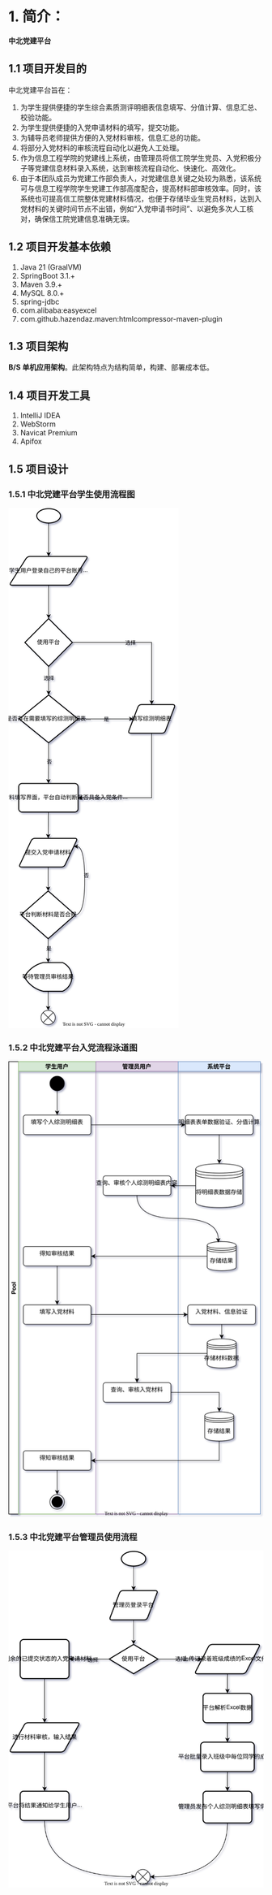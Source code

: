 # 1. 简介：

**中北党建平台**

## 1.1 项目开发目的

中北党建平台旨在：

1. 为学生提供便捷的学生综合素质测评明细表信息填写、分值计算、信息汇总、校验功能。
2. 为学生提供便捷的入党申请材料的填写，提交功能。
3. 为辅导员老师提供方便的入党材料审核，信息汇总的功能。
4. 将部分入党材料的审核流程自动化以避免人工处理。
5. 作为信息工程学院的党建线上系统，由管理员将信工院学生党员、入党积极分子等党建信息材料录入系统，达到审核流程自动化、快速化、高效化。
6. 由于本团队成员为党建工作部负责人，对党建信息关键之处较为熟悉，该系统可与信息工程学院学生党建工作部高度配合，提高材料部审核效率。同时，该系统也可提高信工院整体党建材料情况，也便于存储毕业生党员材料，达到入党材料的关键时间节点不出错，例如“入党申请书时间”、以避免多次人工核对，确保信工院党建信息准确无误。

## 1.2 项目开发基本依赖

1. Java 21 (GraalVM)
2. SpringBoot 3.1.+
3. Maven 3.9.+
4. MySQL 8.0.+
5. spring-jdbc
6. com.alibaba:easyexcel
7. com.github.hazendaz.maven:htmlcompressor-maven-plugin

## 1.3 项目架构

**B/S 单机应用架构**。此架构特点为结构简单，构建、部署成本低。

## 1.4 项目开发工具

1. IntelliJ IDEA
2. WebStorm
3. Navicat Premium
4. Apifox

## 1.5 项目设计

### 1.5.1 中北党建平台学生使用流程图

![中北党建平台学生使用流程图](/design/assets/中北党建平台学生使用流程.svg)

### 1.5.2 中北党建平台入党流程泳道图

![中北党建平台入党流程泳道图](/design/assets/中北党建平台入党流程泳道图.svg)

### 1.5.3 中北党建平台管理员使用流程

![中北党建平台管理员使用流程](/design/assets/中北党建平台管理员使用流程.svg)
